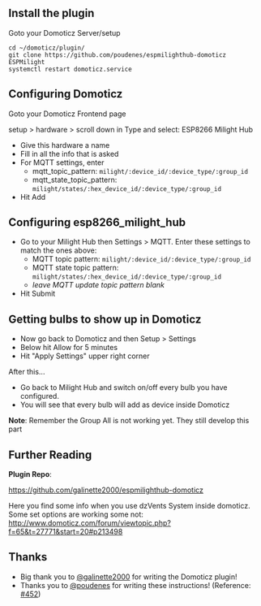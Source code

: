 ## Install the plugin

Goto your Domoticz Server/setup

```
cd ~/domoticz/plugin/
git clone https://github.com/poudenes/espmilighthub-domoticz ESPMilight
systemctl restart domoticz.service
```

## Configuring Domoticz

Goto your Domoticz Frontend page

setup > hardware > scroll down in Type and select: ESP8266 Milight Hub
* Give this hardware a name
* Fill in all the info that is asked
* For MQTT settings, enter
  * mqtt_topic_pattern: `milight/:device_id/:device_type/:group_id`
  * mqtt_state_topic_pattern: `milight/states/:hex_device_id/:device_type/:group_id`
* Hit Add

## Configuring esp8266_milight_hub

* Go to your Milight Hub then Settings > MQTT.  Enter these settings to match the ones above:
  * MQTT topic pattern: `milight/:device_id/:device_type/:group_id`
  * MQTT state topic pattern: `milight/states/:hex_device_id/:device_type/:group_id`
  * _leave MQTT update topic pattern blank_
* Hit Submit

## Getting bulbs to show up in Domoticz

* Now go back to Domoticz and then Setup > Settings 
* Below hit Allow for 5 minutes 
* Hit "Apply Settings" upper right corner

After this...

* Go back to Milight Hub and switch on/off every bulb you have configured.
* You will see that every bulb will add as device inside Domoticz

**Note**: Remember the Group All is not working yet. They still develop this part

## Further Reading

**Plugin Repo**:

https://github.com/galinette2000/espmilighthub-domoticz

Here you find some info when you use dzVents System inside domoticz.
Some set options are working some not:
http://www.domoticz.com/forum/viewtopic.php?f=65&t=27771&start=20#p213498

## Thanks

* Big thank you to [@galinette2000](https://github.com/galinette2000) for writing the Domoticz plugin!
* Thanks you to [@poudenes](https://github.com/poudenes) for writing these instructions!  (Reference: [#452](https://github.com/sidoh/esp8266_milight_hub/issues/452))